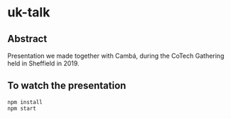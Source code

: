# uk-talk

## Abstract
Presentation we made together with Cambá, during the CoTech Gathering held in Sheffield in 2019.


## To watch the presentation
```
npm install
npm start
```
